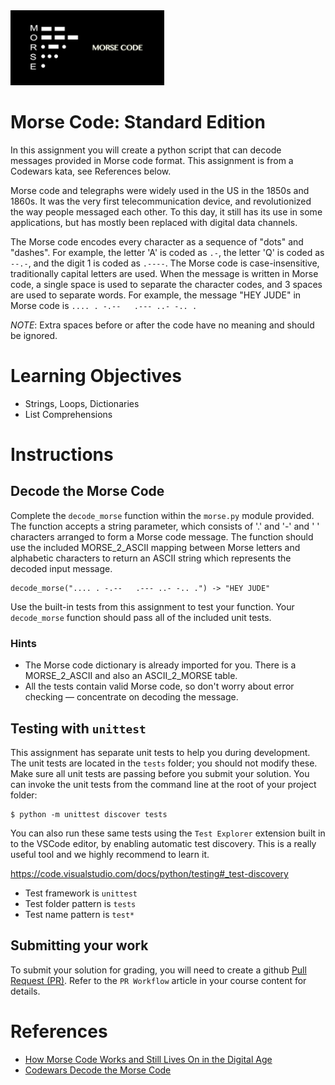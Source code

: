 <img height="120px" src="img/morse-code.jpg" />

# Morse Code: Standard Edition
In this assignment you will create a python script that can decode messages provided in Morse code format. This assignment is from a Codewars kata, see References below.

Morse code and telegraphs were widely used in the US in the 1850s and 1860s. It was the very first telecommunication device, and revolutionized the way people messaged each other. To this day, it still has its use in some applications, but has mostly been replaced with digital data channels.

The Morse code encodes every character as a sequence of "dots" and "dashes". For example, the letter 'A' is coded as `.-`, the letter 'Q' is coded as `--.-`, and the digit 1 is coded as `.----`. The Morse code is case-insensitive, traditionally capital letters are used. When the message is written in Morse code, a single space is used to separate the character codes, and 3 spaces are used to separate words. For example, the message "HEY JUDE" in Morse code is <code>.... . -.--&nbsp;&nbsp;&nbsp;.--- ..- -.. .</code>

*NOTE*: Extra spaces before or after the code have no meaning and should be ignored.

# Learning Objectives
- Strings, Loops, Dictionaries
- List Comprehensions

# Instructions

## Decode the Morse Code
Complete the `decode_morse` function within the `morse.py` module provided. The function accepts a string parameter, which consists of '.' and '-' and ' ' characters arranged to form a Morse code message. The function should use the included MORSE_2_ASCII mapping between Morse letters and alphabetic characters to return an ASCII string which represents the decoded input message.

```
decode_morse(".... . -.--   .--- ..- -.. .") -> "HEY JUDE"
```

Use the built-in tests from this assignment to test your function. Your `decode_morse` function should pass all of the included unit tests.

### Hints
- The Morse code dictionary is already imported for you.  There is a MORSE_2_ASCII and also an ASCII_2_MORSE table.
- All the tests contain valid Morse code, so don't worry about error checking &mdash; concentrate on decoding the message.

## Testing with `unittest`
This assignment has separate unit tests to help you during development. The unit tests are located in the `tests` folder; you should not modify these. Make sure all unit tests are passing before you submit your solution. You can invoke the unit tests from the command line at the root of your project folder:
```console
$ python -m unittest discover tests
```
You can also run these same tests using the `Test Explorer` extension built in to the VSCode editor, by enabling automatic test discovery. This is a really useful tool and we highly recommend to learn it.

https://code.visualstudio.com/docs/python/testing#_test-discovery

- Test framework is `unittest`
- Test folder pattern is `tests`
- Test name pattern is `test*`

## Submitting your work
To submit your solution for grading, you will need to create a github [Pull Request (PR)](https://docs.github.com/en/github/collaborating-with-issues-and-pull-requests/about-pull-requests). Refer to the `PR Workflow` article in your course content for details.

# References
- [How Morse Code Works and Still Lives On in the Digital Age](https://science.howstuffworks.com/innovation/inventions/morse-code.htm)
- [Codewars Decode the Morse Code](https://www.codewars.com/kata/decode-the-morse-code/python)
